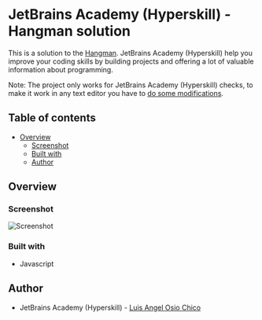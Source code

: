 # JetBrains Academy (Hyperskill) - Hangman solution

This is a solution to the [Hangman](https://hyperskill.org/projects/265). JetBrains Academy (Hyperskill) help you improve your coding skills by building projects and offering a lot of valuable information about programming.

Note: The project only works for JetBrains Academy (Hyperskill) checks, to make it work in any text editor you have to [do some modifications](https://github.com/hyperskill/sync-input).

## Table of contents

- [Overview](#overview)
  - [Screenshot](#screenshot)
  - [Built with](#built-with)
  - [Author](#author)

## Overview

### Screenshot

![Screenshot](https://raw.githubusercontent.com/LOsioChico/hyperskill-jetbrains/main/Hangman/Screenshot_1.png)

### Built with

- Javascript

## Author

- JetBrains Academy (Hyperskill) - [Luis Angel Osio Chico](https://hyperskill.org/profile/402600229)
